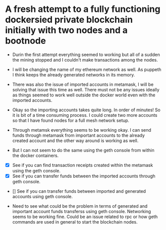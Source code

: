 # A fresh attempt to a fully functioning dockersied private blockchain initially with two nodes and a bootnode

* Durin the first attempt everything seemed to working but all of a sudden the mining stopped and I couldn't make transactions among the nodes.

* I will be changing the name of my ethereum network as well. As puppeth I think keeps the already generated networks in its memory.

* There was also the issue of imported accounts in metamask, I will be solving that issue this time as well. There must not be any issues ideally as things seemed to work well outside the docker world even with the imported accounts.

* Okay so the importing accounts takes quite long. In order of minutes! So it is bit of a time consuming process. I could create two more accounts so that I have found nodes for a full mesh network setup.

* Through metamsk everything seems to be working okay. I can send funds through metamask from important accounts to the already created account and the other way around is working as well.

* But I can not seem to do the same using the geth console from within the docker containers.

- [x] See if you can find transaction receipts created within the metamask using the geth console.
- [x] See if you can transfer funds between the imported accounts through geth console.
- [] See if you can transfer funds between imported and generated accounts using geth console.

* Need to see what could be the problem in terms of generated and important account funds transferss using geth console. Networking seems to be working fine. Could be an issue related to rpc or how geth commands are used in general to start the blockchain nodes.
